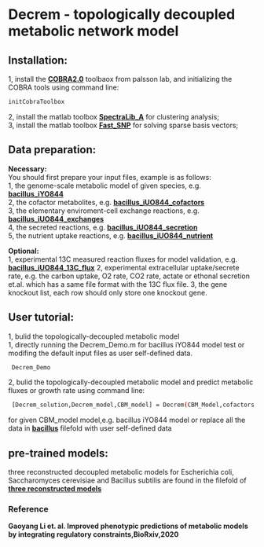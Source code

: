 # Decrem - topologically decoupled metabolic network model
## Installation:
1, install the [**COBRA2.0**](https://opencobra.github.io/cobratoolbox/stable/) toolbaox from palsson lab, and initializing the COBRA tools using command line:
```Bash
initCobraToolbox
```
2, install the matlab toolbox [**SpectraLib_A**](SpectraLib\_A) for clustering analysis;  
3, install the matlab toolbox [**Fast_SNP**](Fast\_SNP) for solving sparse basis vectors;  

## Data preparation:
**Necessary:**<br>
You should first prepare your input files, example is as follows:  
1, the genome-scale metabolic model of given species, e.g. [**bacillus_iYO844**](bacillus/iYO844.mat)  
2, the cofactor metabolites, e.g. [**bacillus_iUO844_cofactors**](bacillus/cofactor.txt)  
3, the elementary enviroment-cell exchange reactions, e.g. [**bacillus_iUO844_exchanges**](bacillus/general_IO_bacillus.txt)  
4, the secreted reactions, e.g. [**bacillus_iUO844_secretion**](bacillus/secrated_bacillus.txt)  
5, the nutrient uptake reactions, e.g. [**bacillus_iUO844_nutrient**](bacillus/nutrient_bacillus.txt)  

**Optional:**<br>
1, experimental 13C measured reaction fluxes for model validation, e.g. [**bacillus_iUO844_13C_flux**](bacillus/intracellularflux_bacillus.txt) 
2, experimental extracellular uptake/secrete rate, e.g. the carbon uptake, O2 rate, CO2 rate, actate or ethonal secretion et.al. which has a same file format with the 13C flux file.
3, the gene knockout list, each row should only store one knockout gene.

## User tutorial:
1, bulid the topologically-decoupled metabolic model  
1, directly running the Decrem_Demo.m for bacillus iYO844 model test or modifing the default input files as user self-defined data.
```Bash
 Decrem_Demo
```
2, bulid the topologically-decoupled metabolic model and predict metabolic fluxes or growth rate using command line:  
```Bash
 [Decrem_solution,Decrem_model,CBM_model] = Decrem(CBM_Model,cofactors,input_nutrient,secretion,general_IO,cluster_num,extraflux(:,[1,i]),intraflux(:,[1,i]),knockout_genes);
``` 
for given CBM_model model,e.g. bacillus iYO844 model or replace all the data in [**bacillus**](bacillus) filefold with user self-defined data  


## pre-trained models:
three reconstructed decoupled metabolic models for Escherichia coli, Saccharomyces cerevisiae and Bacillus subtilis are found in the filefold of 
[**three reconstructed models**](three\sreconstructed\smodels)  

### Reference
**Gaoyang Li et. al. Improved phenotypic predictions of metabolic models by integrating regulatory constraints,BioRxiv,2020**<br>
